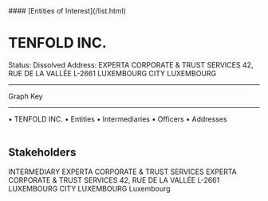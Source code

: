 <link rel="stylesheet" type="text/css" href="../../assets/style.css">
#### [Entities of Interest](/list.html)

<style>
body{background-image:url("http://eoi-graphs.s3-website-eu-west-1.amazonaws.com/TENFOLD_INC..png");background-repeat: no-repeat;background-size: contain;}
.markdown>p>span{background-color: white;}
</style>

# TENFOLD INC.
<span>Status: Dissolved
Address: EXPERTA CORPORATE & TRUST SERVICES 42, RUE DE LA VALLÉE L-2661 LUXEMBOURG CITY LUXEMBOURG
</span>

---



<div class="legend">
Graph Key
<hr>
<span class="focus">• TENFOLD INC.</span>
<span class="entity">• Entities</span>
<span class="intermediary">• Intermediaries</span>
<span class="officer">• Officers</span>
<span class="address">• Addresses</span>
</div><br>


## Stakeholders
<span>INTERMEDIARY
EXPERTA CORPORATE & TRUST SERVICES
EXPERTA CORPORATE & TRUST SERVICES 42, RUE DE LA VALLÉE L-2661 LUXEMBOURG CITY LUXEMBOURG
Luxembourg
</span>


